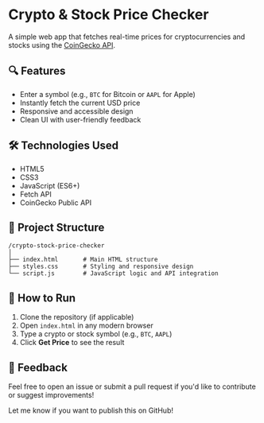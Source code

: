 # Crypto & Stock Price Checker

A simple web app that fetches real-time prices for cryptocurrencies and stocks using the [CoinGecko API](https://www.coingecko.com/en/api).

## 🔍 Features

- Enter a symbol (e.g., `BTC` for Bitcoin or `AAPL` for Apple)
- Instantly fetch the current USD price
- Responsive and accessible design
- Clean UI with user-friendly feedback

## 🛠 Technologies Used

- HTML5
- CSS3
- JavaScript (ES6+)
- Fetch API
- CoinGecko Public API

## 📁 Project Structure

```
/crypto-stock-price-checker
│
├── index.html       # Main HTML structure
├── styles.css       # Styling and responsive design
└── script.js        # JavaScript logic and API integration
```

## 🚀 How to Run

1. Clone the repository (if applicable)
2. Open `index.html` in any modern browser
3. Type a crypto or stock symbol (e.g., `BTC`, `AAPL`)
4. Click **Get Price** to see the result


## 💬 Feedback

Feel free to open an issue or submit a pull request if you'd like to contribute or suggest improvements!

Let me know if you want to publish this on GitHub!
